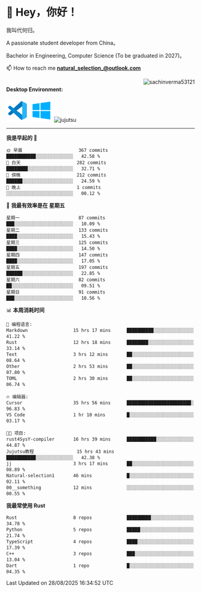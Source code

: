# 👋 Hey，你好！

我叫代何归。

A passionate student developer from China。

Bachelor in Engineering, Computer Science (To be graduated in 2027)。

📫 How to reach me **natural_selection_@outlook.com**

<div style="display: flex; justify-content: space-between; align-items: flex-start;">
  <div>
    <h4>Desktop Environment: </h4>
    <span>
      <img style="margin: auto;" src="https://raw.githubusercontent.com/sachinverma53121/sachinverma53121/master/icons/vsc.png" alt=vs width="60" height="60"/>
      <img style="margin: auto;" src="https://raw.githubusercontent.com/sachinverma53121/sachinverma53121/master/icons/win10.png" alt=windows10 width="60" height="60"/>
      <img style="margin: auto;" src="https://img2023.cnblogs.com/blog/3292968/202505/3292968-20250515084111916-1835883071.png" alt=jujutsu width="60" height="60"/>
    </span>
  </div>
  <div>
    <img style="margin: auto;" src=https://github-readme-stats.vercel.app/api?username=Natural-selection1&show_icons=true alt=sachinverma53121 />
  </div>
</div>

---

<!--START_SECTION:waka-->
**我是早起的 🐤** 

```text
🌞 早晨                     367 commits         ███████████░░░░░░░░░░░░░░   42.58 % 
🌆 白天                     282 commits         ████████░░░░░░░░░░░░░░░░░   32.71 % 
🌃 傍晚                     212 commits         ██████░░░░░░░░░░░░░░░░░░░   24.59 % 
🌙 晚上                     1 commits           ░░░░░░░░░░░░░░░░░░░░░░░░░   00.12 % 
```
📅 **我最有效率是在 星期五** 

```text
星期一                      87 commits          ███░░░░░░░░░░░░░░░░░░░░░░   10.09 % 
星期二                      133 commits         ████░░░░░░░░░░░░░░░░░░░░░   15.43 % 
星期三                      125 commits         ████░░░░░░░░░░░░░░░░░░░░░   14.50 % 
星期四                      147 commits         ████░░░░░░░░░░░░░░░░░░░░░   17.05 % 
星期五                      197 commits         ██████░░░░░░░░░░░░░░░░░░░   22.85 % 
星期六                      82 commits          ██░░░░░░░░░░░░░░░░░░░░░░░   09.51 % 
星期日                      91 commits          ███░░░░░░░░░░░░░░░░░░░░░░   10.56 % 
```


📊 **本周消耗时间** 

```text
💬 编程语言: 
Markdown                 15 hrs 17 mins      ██████████░░░░░░░░░░░░░░░   41.22 % 
Rust                     12 hrs 18 mins      ████████░░░░░░░░░░░░░░░░░   33.14 % 
Text                     3 hrs 12 mins       ██░░░░░░░░░░░░░░░░░░░░░░░   08.64 % 
Other                    2 hrs 53 mins       ██░░░░░░░░░░░░░░░░░░░░░░░   07.80 % 
TOML                     2 hrs 30 mins       ██░░░░░░░░░░░░░░░░░░░░░░░   06.74 % 

🔥 编辑器: 
Cursor                   35 hrs 56 mins      ████████████████████████░   96.83 % 
VS Code                  1 hr 10 mins        █░░░░░░░░░░░░░░░░░░░░░░░░   03.17 % 

🐱‍💻 项目: 
rust4SysY-compiler       16 hrs 39 mins      ███████████░░░░░░░░░░░░░░   44.87 % 
Jujutsu教程                15 hrs 43 mins      ███████████░░░░░░░░░░░░░░   42.38 % 
jj                       3 hrs 17 mins       ██░░░░░░░░░░░░░░░░░░░░░░░   08.89 % 
Natural-selection1       46 mins             █░░░░░░░░░░░░░░░░░░░░░░░░   02.11 % 
00__something            12 mins             ░░░░░░░░░░░░░░░░░░░░░░░░░   00.55 % 
```

**我最常使用 Rust** 

```text
Rust                     8 repos             █████████░░░░░░░░░░░░░░░░   34.78 % 
Python                   5 repos             █████░░░░░░░░░░░░░░░░░░░░   21.74 % 
TypeScript               4 repos             ████░░░░░░░░░░░░░░░░░░░░░   17.39 % 
C++                      3 repos             ███░░░░░░░░░░░░░░░░░░░░░░   13.04 % 
Dart                     1 repo              █░░░░░░░░░░░░░░░░░░░░░░░░   04.35 % 
```




 Last Updated on 28/08/2025 16:34:52 UTC
<!--END_SECTION:waka-->
